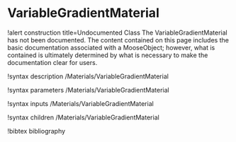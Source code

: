 <!-- MOOSE Documentation Stub: Remove this when content is added. -->

# VariableGradientMaterial

!alert construction title=Undocumented Class
The VariableGradientMaterial has not been documented. The content contained on this page
includes the basic documentation associated with a MooseObject; however, what is contained is
ultimately determined by what is necessary to make the documentation clear for users.

!syntax description /Materials/VariableGradientMaterial

!syntax parameters /Materials/VariableGradientMaterial

!syntax inputs /Materials/VariableGradientMaterial

!syntax children /Materials/VariableGradientMaterial

!bibtex bibliography
